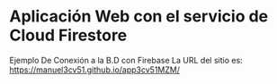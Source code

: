 # Aplicación Web con el servicio de Cloud Firestore
Ejemplo De Conexión a la B.D con Firebase
La URL del sitio es: https://manuel3cv51.github.io/app3cv51MZM/

